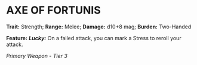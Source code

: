 ﻿---
tags:
  - Item
  - Weapon
name: 'AXE OF FORTUNIS'
trait: 'Strength'
range: 'Melee'
damage: 'd10+8 mag'
burden: 'Two-Handed'
feat_name: 'Lucky'
feat_text: 'On a failed attack, you can mark a Stress to reroll your attack.'
primary_or_secondary: 'Primary Weapon'
tier: 3
---

# AXE OF FORTUNIS

**Trait:** Strength; **Range:** Melee; **Damage:** d10+8 mag; **Burden:** Two-Handed

**Feature:** ***Lucky:*** On a failed attack, you can mark a Stress to reroll your attack.

*Primary Weapon - Tier 3*
